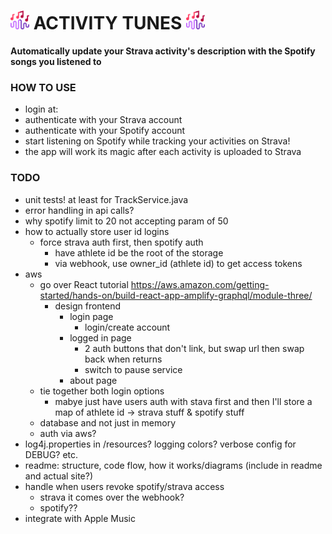 # <img src="src/assets/activity_tunes_icon.png" width="30" /> ACTIVITY TUNES <img src="src/assets/activity_tunes_icon.png" width="30" />

**Automatically update your Strava activity's description with the Spotify songs you listened to**

### HOW TO USE
- login at: <site url here>
- authenticate with your Strava account 
- authenticate with your Spotify account
- start listening on Spotify while tracking your activities on Strava!
- the app will work its magic after each activity is uploaded to Strava

### TODO
- unit tests! at least for TrackService.java
- error handling in api calls?
- why spotify limit to 20 not accepting param of 50
- how to actually store user id logins
  - force strava auth first, then spotify auth
    - have athlete id be the root of the storage
    - via webhook, use owner_id (athlete id) to get access tokens
- aws
  - go over React tutorial https://aws.amazon.com/getting-started/hands-on/build-react-app-amplify-graphql/module-three/
    - design frontend
      - login page
        - login/create account
      - logged in page
        - 2 auth buttons that don't link, but swap url then swap back when returns
        - switch to pause service
      - about page
  - tie together both login options
    - mabye just have users auth with stava first and then I'll store a map of athlete id -> strava stuff & spotify stuff
  - database and not just in memory
  - auth via aws?
- log4j.properties in /resources? logging colors? verbose config for DEBUG? etc.
- readme: structure, code flow, how it works/diagrams (include in readme and actual site?)
- handle when users revoke spotify/strava access
  - strava it comes over the webhook?
  - spotify??
- integrate with Apple Music